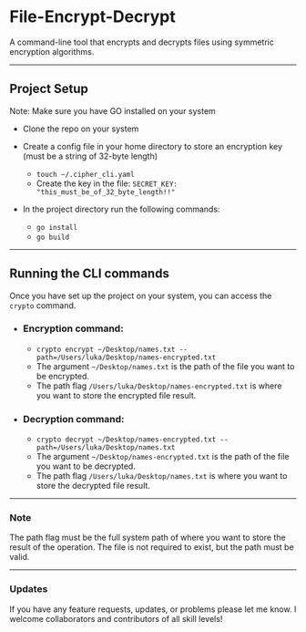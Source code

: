 # File-Encrypt-Decrypt
A command-line tool that encrypts and decrypts files using symmetric encryption algorithms.

***

## Project Setup
Note: Make sure you have GO installed on your system
* Clone the repo on your system
  
* Create a config file in your home directory to store an encryption key (must be a string of 32-byte length)
  - `touch ~/.cipher_cli.yaml`
  - Create the key in the file: `SECRET_KEY: "this_must_be_of_32_byte_length!!"`
  
* In the project directory run the following commands:
  - `go install`
  - `go build`
 
***

## Running the CLI commands
Once you have set up the project on your system, you can access the `crypto` command.

* ### Encryption command:
  - `crypto encrypt ~/Desktop/names.txt --path=/Users/luka/Desktop/names-encrypted.txt`
  - The argument `~/Desktop/names.txt` is the path of the file you want to be encrypted.
  - The path flag `/Users/luka/Desktop/names-encrypted.txt` is where you want to store the encrypted file result.

* ### Decryption command:
  - `crypto decrypt ~/Desktop/names-encrypted.txt --path=/Users/luka/Desktop/names.txt`
  - The argument `~/Desktop/names-encrypted.txt` is the path of the file you want to be decrypted.
  - The path flag `/Users/luka/Desktop/names.txt` is where you want to store the decrypted file result.

***

### Note
The path flag must be the full system path of where you want to store the result of the operation. The file is not required to exist, but the path must be valid.

***

### Updates
If you have any feature requests, updates, or problems please let me know. I welcome collaborators and contributors of all skill levels! 
